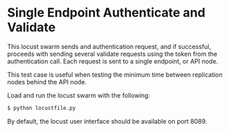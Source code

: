 # Single Endpoint Authenticate and Validate

This locust swarm sends and authentication request, and if successful, proceeds
with sending several validate requests using the token from the authentication
call. Each request is sent to a single endpoint, or API node.

This test case is useful when testing the minimum time between replication
nodes behind the API node.

Load and run the locust swarm with the following:

```sh
$ python locustfile.py
```

By default, the locust user interface should be available on port 8089.
